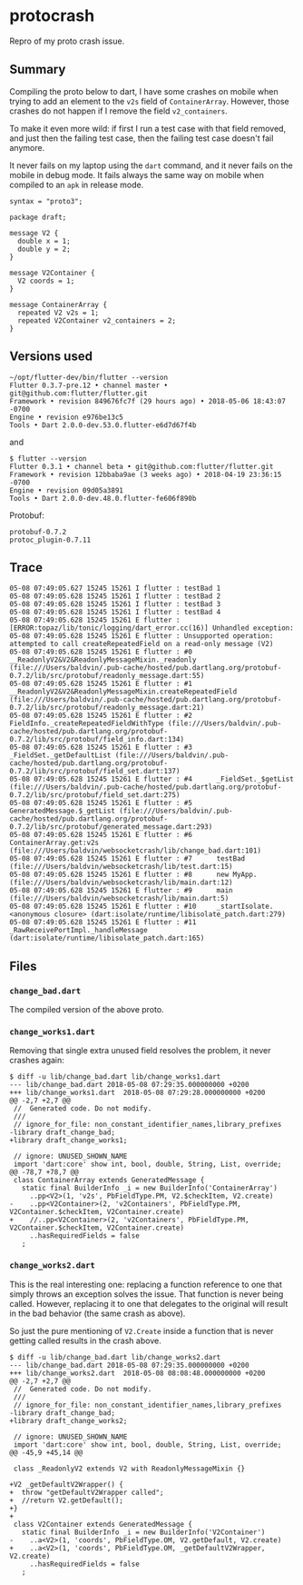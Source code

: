 # protocrash

Repro of my proto crash issue.

## Summary

Compiling the proto below to dart, I have some crashes on mobile when trying to add an element
to the `v2s` field of `ContainerArray`. However, those crashes do not happen if I remove the
field `v2_containers`.

To make it even more wild: if first I run a test case with that field removed, and just then
the failing test case, then the failing test case doesn't fail anymore.

It never fails on my laptop using the `dart` command, and it never fails on the mobile in
debug mode. It fails always the same way on mobile when compiled to an `apk` in release
mode.

```
syntax = "proto3";

package draft;

message V2 {
  double x = 1;
  double y = 2;
}

message V2Container {
  V2 coords = 1;
}  

message ContainerArray {
  repeated V2 v2s = 1;
  repeated V2Container v2_containers = 2;
}
```

## Versions used

```
~/opt/flutter-dev/bin/flutter --version           
Flutter 0.3.7-pre.12 • channel master • git@github.com:flutter/flutter.git
Framework • revision 849676fc7f (29 hours ago) • 2018-05-06 18:43:07 -0700
Engine • revision e976be13c5
Tools • Dart 2.0.0-dev.53.0.flutter-e6d7d67f4b
```

and

```
$ flutter --version
Flutter 0.3.1 • channel beta • git@github.com:flutter/flutter.git
Framework • revision 12bbaba9ae (3 weeks ago) • 2018-04-19 23:36:15 -0700
Engine • revision 09d05a3891
Tools • Dart 2.0.0-dev.48.0.flutter-fe606f890b
```

Protobuf:

```
protobuf-0.7.2
protoc_plugin-0.7.11
```

## Trace

```
05-08 07:49:05.627 15245 15261 I flutter : testBad 1
05-08 07:49:05.628 15245 15261 I flutter : testBad 2
05-08 07:49:05.628 15245 15261 I flutter : testBad 3
05-08 07:49:05.628 15245 15261 I flutter : testBad 4
05-08 07:49:05.628 15245 15261 E flutter : [ERROR:topaz/lib/tonic/logging/dart_error.cc(16)] Unhandled exception:
05-08 07:49:05.628 15245 15261 E flutter : Unsupported operation: attempted to call createRepeatedField on a read-only message (V2)
05-08 07:49:05.628 15245 15261 E flutter : #0      __ReadonlyV2&V2&ReadonlyMessageMixin._readonly (file:///Users/baldvin/.pub-cache/hosted/pub.dartlang.org/protobuf-0.7.2/lib/src/protobuf/readonly_message.dart:55)
05-08 07:49:05.628 15245 15261 E flutter : #1      __ReadonlyV2&V2&ReadonlyMessageMixin.createRepeatedField (file:///Users/baldvin/.pub-cache/hosted/pub.dartlang.org/protobuf-0.7.2/lib/src/protobuf/readonly_message.dart:21)
05-08 07:49:05.628 15245 15261 E flutter : #2      FieldInfo._createRepeatedFieldWithType (file:///Users/baldvin/.pub-cache/hosted/pub.dartlang.org/protobuf-0.7.2/lib/src/protobuf/field_info.dart:134)
05-08 07:49:05.628 15245 15261 E flutter : #3      _FieldSet._getDefaultList (file:///Users/baldvin/.pub-cache/hosted/pub.dartlang.org/protobuf-0.7.2/lib/src/protobuf/field_set.dart:137)
05-08 07:49:05.628 15245 15261 E flutter : #4      _FieldSet._$getList (file:///Users/baldvin/.pub-cache/hosted/pub.dartlang.org/protobuf-0.7.2/lib/src/protobuf/field_set.dart:275)
05-08 07:49:05.628 15245 15261 E flutter : #5      GeneratedMessage.$_getList (file:///Users/baldvin/.pub-cache/hosted/pub.dartlang.org/protobuf-0.7.2/lib/src/protobuf/generated_message.dart:293)
05-08 07:49:05.628 15245 15261 E flutter : #6      ContainerArray.get:v2s (file:///Users/baldvin/websocketcrash/lib/change_bad.dart:101)
05-08 07:49:05.628 15245 15261 E flutter : #7      testBad (file:///Users/baldvin/websocketcrash/lib/test.dart:15)
05-08 07:49:05.628 15245 15261 E flutter : #8      new MyApp. (file:///Users/baldvin/websocketcrash/lib/main.dart:12)
05-08 07:49:05.628 15245 15261 E flutter : #9      main (file:///Users/baldvin/websocketcrash/lib/main.dart:5)
05-08 07:49:05.628 15245 15261 E flutter : #10     _startIsolate.<anonymous closure> (dart:isolate/runtime/libisolate_patch.dart:279)
05-08 07:49:05.628 15245 15261 E flutter : #11     _RawReceivePortImpl._handleMessage (dart:isolate/runtime/libisolate_patch.dart:165)
```

## Files

### `change_bad.dart`

The compiled version of the above proto.

### `change_works1.dart`

Removing that single extra unused field resolves the problem, it never crashes again:

```
$ diff -u lib/change_bad.dart lib/change_works1.dart 
--- lib/change_bad.dart	2018-05-08 07:29:35.000000000 +0200
+++ lib/change_works1.dart	2018-05-08 07:29:28.000000000 +0200
@@ -2,7 +2,7 @@
 //  Generated code. Do not modify.
 ///
 // ignore_for_file: non_constant_identifier_names,library_prefixes
-library draft_change_bad;
+library draft_change_works1;
 
 // ignore: UNUSED_SHOWN_NAME
 import 'dart:core' show int, bool, double, String, List, override;
@@ -78,7 +78,7 @@
 class ContainerArray extends GeneratedMessage {
   static final BuilderInfo _i = new BuilderInfo('ContainerArray')
     ..pp<V2>(1, 'v2s', PbFieldType.PM, V2.$checkItem, V2.create)
-    ..pp<V2Container>(2, 'v2Containers', PbFieldType.PM, V2Container.$checkItem, V2Container.create)
+    //..pp<V2Container>(2, 'v2Containers', PbFieldType.PM, V2Container.$checkItem, V2Container.create)
     ..hasRequiredFields = false
   ;
```

### `change_works2.dart`

This is the real interesting one: replacing a function reference to one that simply
throws an exception solves the issue. That function is never being called. However,
replacing it to one that delegates to the original will result in the bad behavior
(the same crash as above).

So just the pure mentioning of `V2.Create` inside a function that is never getting
called results in the crash above.

```
$ diff -u lib/change_bad.dart lib/change_works2.dart 
--- lib/change_bad.dart	2018-05-08 07:29:35.000000000 +0200
+++ lib/change_works2.dart	2018-05-08 08:08:48.000000000 +0200
@@ -2,7 +2,7 @@
 //  Generated code. Do not modify.
 ///
 // ignore_for_file: non_constant_identifier_names,library_prefixes
-library draft_change_bad;
+library draft_change_works2;
 
 // ignore: UNUSED_SHOWN_NAME
 import 'dart:core' show int, bool, double, String, List, override;
@@ -45,9 +45,14 @@
 
 class _ReadonlyV2 extends V2 with ReadonlyMessageMixin {}
 
+V2 _getDefaultV2Wrapper() {
+  throw "getDefaultV2Wrapper called";
+  //return V2.getDefault();
+}
+
 class V2Container extends GeneratedMessage {
   static final BuilderInfo _i = new BuilderInfo('V2Container')
-    ..a<V2>(1, 'coords', PbFieldType.OM, V2.getDefault, V2.create)
+    ..a<V2>(1, 'coords', PbFieldType.OM, _getDefaultV2Wrapper, V2.create)
     ..hasRequiredFields = false
   ;
```
